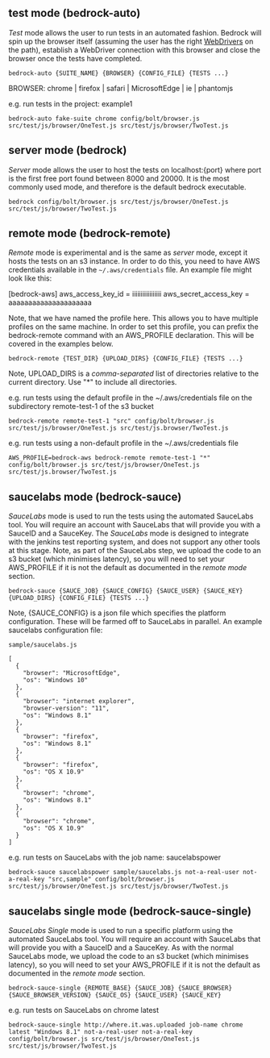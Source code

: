 ## test mode (bedrock-auto)

*Test* mode allows the user to run tests in an automated fashion. Bedrock will spin up the browser itself (assuming the user has the right [WebDrivers](webdrivers.md) on the path),
establish a WebDriver connection with this browser and close the browser once the tests have completed.

`bedrock-auto {SUITE_NAME} {BROWSER} {CONFIG_FILE} {TESTS ...}`

BROWSER: chrome | firefox | safari | MicrosoftEdge | ie | phantomjs

e.g. run tests in the project: example1

`bedrock-auto fake-suite chrome config/bolt/browser.js src/test/js/browser/OneTest.js src/test/js/browser/TwoTest.js`



## server mode (bedrock)

*Server* mode allows the user to host the tests on localhost:{port} where port is the first free port found between 8000 and 20000. It is the most commonly used
mode, and therefore is the default bedrock executable.

`bedrock config/bolt/browser.js src/test/js/browser/OneTest.js src/test/js/browser/TwoTest.js`



## remote mode (bedrock-remote)

*Remote* mode is experimental and is the same as *server* mode, except it hosts the tests on an s3 instance. In order to do this, you need to have AWS credentials
available in the `~/.aws/credentials` file. An example file might look like this:

[bedrock-aws]
aws_access_key_id = iiiiiiiiiiiiiiiii
aws_secret_access_key = aaaaaaaaaaaaaaaaaaaaa

Note, that we have named the profile here. This allows you to have multiple profiles on the same machine. In order to set this profile, you can prefix the bedrock-remote command with
an AWS_PROFILE declaration. This will be covered in the examples below.

`bedrock-remote {TEST_DIR} {UPLOAD_DIRS} {CONFIG_FILE} {TESTS ...}`

Note, UPLOAD_DIRS is a *comma-separated* list of directories relative to the current directory. Use "*" to include all directories.

e.g. run tests using the default profile in the ~/.aws/credentials file on the subdirectory remote-test-1 of the s3 bucket

`bedrock-remote remote-test-1 "src" config/bolt/browser.js src/test/js/browser/OneTest.js src/test/js.browser/TwoTest.js`

e.g. run tests using a non-default profile in the ~/.aws/credentials file

`AWS_PROFILE=bedrock-aws bedrock-remote remote-test-1 "*" config/bolt/browser.js src/test/js/browser/OneTest.js src/test/js.browser/TwoTest.js`



## saucelabs mode (bedrock-sauce)

*SauceLabs* mode is used to run the tests using the automated SauceLabs tool. You will require an account with SauceLabs that will provide you with a SauceID and a SauceKey. The *SauceLabs*
mode is designed to integrate with the jenkins test reporting system, and does not support any other tools at this stage. Note, as part of the SauceLabs step, we upload the code to an s3
bucket (which minimises latency), so you will need to set your AWS_PROFILE if it is not the default as documented in the *remote mode* section.

`bedrock-sauce {SAUCE_JOB} {SAUCE_CONFIG} {SAUCE_USER} {SAUCE_KEY} {UPLOAD_DIRS} {CONFIG_FILE} {TESTS ...}`

Note, {SAUCE_CONFIG} is a json file which specifies the platform configuration. These will be farmed off to SauceLabs in parallel. An example saucelabs configuration file:

`sample/saucelabs.js`
```
[
  {
    "browser": "MicrosoftEdge",
    "os": "Windows 10"
  },
  {
    "browser": "internet explorer",
    "browser-version": "11",
    "os": "Windows 8.1"
  },
  {
    "browser": "firefox",
    "os": "Windows 8.1"
  },
  {
    "browser": "firefox",
    "os": "OS X 10.9"
  },
  {
    "browser": "chrome",
    "os": "Windows 8.1"
  },
  {
    "browser": "chrome",
    "os": "OS X 10.9"
  }
]
```

e.g. run tests on SauceLabs with the job name: saucelabspower

`bedrock-sauce saucelabspower sample/saucelabs.js not-a-real-user not-a-real-key "src,sample" config/bolt/browser.js src/test/js/browser/OneTest.js src/test/js/browser/TwoTest.js`





## saucelabs single mode (bedrock-sauce-single)

*SauceLabs Single* mode is used to run a specific platform using the automated SauceLabs tool. You will require an account with SauceLabs that will provide you with a SauceID and a SauceKey. As with the normal SauceLabs mode, we upload the code to an s3 bucket (which minimises latency), so you will need to set your AWS_PROFILE if it is not the default as documented in the *remote mode* section.

`bedrock-sauce-single {REMOTE_BASE} {SAUCE_JOB} {SAUCE_BROWSER} {SAUCE_BROWSER_VERSION} {SAUCE_OS} {SAUCE_USER} {SAUCE_KEY}`

e.g. run tests on SauceLabs on chrome latest

`bedrock-sauce-single http://where.it.was.uploaded job-name chrome latest "Windows 8.1" not-a-real-user not-a-real-key config/bolt/browser.js src/test/js/browser/OneTest.js src/test/js/browser/TwoTest.js`